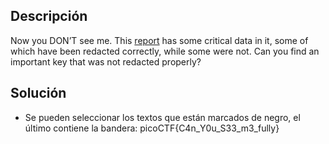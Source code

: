 ## Descripción
Now you DON’T see me. This [report](https://artifacts.picoctf.net/c/264/Financial_Report_for_ABC_Labs.pdf) has some critical data in it, some of which have been redacted correctly, while some were not. Can you find an important key that was not redacted properly?

## Solución
- Se pueden seleccionar los textos que están marcados de negro, el último contiene la bandera: picoCTF{C4n_Y0u_S33_m3_fully}